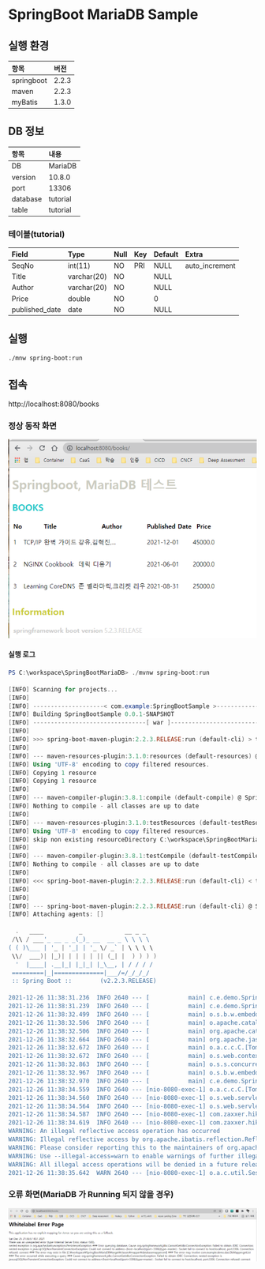 ﻿# SpringBoot MariaDB Sample

## 실행 환경
| 항목 | 버전 |
|:---|:---|
| springboot | 2.2.3 |  
| maven | 2.2.3 | 
| myBatis | 1.3.0 |

## DB 정보
| 항목 | 내용 |
|:---|:---|
| DB | MariaDB |  
| version | 10.8.0 |  
| port | 13306 |  
| database | tutorial | 
| table | tutorial |

### 테이블(tutorial)
| Field | Type | Null | Key | Default | Extra  |
|:---|:---|:---|:---|:---|:---|
| SeqNo          | int(11)     | NO   | PRI | NULL | auto_increment |
| Title          | varchar(20) | NO   |     | NULL |                |
| Author         | varchar(20) | NO   |     | NULL |                |
| Price          | double      | NO   |     | 0    |                |
| published_date | date        | NO   |     | NULL |                |

## 실행
```
./mnw spring-boot:run  
```

## 접속
http://localhost:8080/books

### 정상 동작 화면
![localhost-8080-books.png](./img/localhost-8080-books.png)  
#### 실행 로그
```powershell
PS C:\workspace\SpringBootMariaDB> ./mvnw spring-boot:run

[INFO] Scanning for projects...
[INFO] 
[INFO] --------------------< com.example:SpringBootSample >--------------------
[INFO] Building SpringBootSample 0.0.1-SNAPSHOT
[INFO] --------------------------------[ war ]---------------------------------
[INFO] 
[INFO] >>> spring-boot-maven-plugin:2.2.3.RELEASE:run (default-cli) > test-compile @ SpringBootSample >>>
[INFO] 
[INFO] --- maven-resources-plugin:3.1.0:resources (default-resources) @ SpringBootSample ---
[INFO] Using 'UTF-8' encoding to copy filtered resources.
[INFO] Copying 1 resource
[INFO] Copying 1 resource
[INFO]
[INFO] --- maven-compiler-plugin:3.8.1:compile (default-compile) @ SpringBootSample ---
[INFO] Nothing to compile - all classes are up to date
[INFO]
[INFO] --- maven-resources-plugin:3.1.0:testResources (default-testResources) @ SpringBootSample ---
[INFO] Using 'UTF-8' encoding to copy filtered resources.
[INFO] skip non existing resourceDirectory C:\workspace\SpringBootMariaDB\src\test\resources
[INFO]
[INFO] --- maven-compiler-plugin:3.8.1:testCompile (default-testCompile) @ SpringBootSample ---
[INFO] Nothing to compile - all classes are up to date
[INFO] 
[INFO] <<< spring-boot-maven-plugin:2.2.3.RELEASE:run (default-cli) < test-compile @ SpringBootSample <<<
[INFO]
[INFO]
[INFO] --- spring-boot-maven-plugin:2.2.3.RELEASE:run (default-cli) @ SpringBootSample ---
[INFO] Attaching agents: []

  .   ____          _            __ _ _
 /\\ / ___'_ __ _ _(_)_ __  __ _ \ \ \ \
( ( )\___ | '_ | '_| | '_ \/ _` | \ \ \ \
 \\/  ___)| |_)| | | | | || (_| |  ) ) ) )
  '  |____| .__|_| |_|_| |_\__, | / / / /
 =========|_|==============|___/=/_/_/_/
 :: Spring Boot ::        (v2.2.3.RELEASE)

2021-12-26 11:38:31.236  INFO 2640 --- [           main] c.e.demo.SpringBootSampleApplication     : Starting SpringBootSampleApplication on DESKTOP-QR555PR with PID 2640 (C:\workspace\SpringBootMariaDB\target\classes started by taeey in C:\workspace\SpringBootMariaDB)
2021-12-26 11:38:31.239  INFO 2640 --- [           main] c.e.demo.SpringBootSampleApplication     : No active profile set, falling back to default profiles: default
2021-12-26 11:38:32.499  INFO 2640 --- [           main] o.s.b.w.embedded.tomcat.TomcatWebServer  : Tomcat initialized with port(s): 8080 (http)
2021-12-26 11:38:32.506  INFO 2640 --- [           main] o.apache.catalina.core.StandardService   : Starting service [Tomcat]
2021-12-26 11:38:32.506  INFO 2640 --- [           main] org.apache.catalina.core.StandardEngine  : Starting Servlet engine: [Apache Tomcat/9.0.30]
2021-12-26 11:38:32.664  INFO 2640 --- [           main] org.apache.jasper.servlet.TldScanner     : At least one JAR was scanned for TLDs yet contained no TLDs. Enable debug logging for this logger for a complete list of JARs that were scanned but no TLDs were found in them. Skipping unneeded JARs during scanning can improve startup time and JSP compilation time.
2021-12-26 11:38:32.672  INFO 2640 --- [           main] o.a.c.c.C.[Tomcat].[localhost].[/]       : Initializing Spring embedded WebApplicationContext
2021-12-26 11:38:32.672  INFO 2640 --- [           main] o.s.web.context.ContextLoader            : Root WebApplicationContext: initialization completed in 1409 ms
2021-12-26 11:38:32.863  INFO 2640 --- [           main] o.s.s.concurrent.ThreadPoolTaskExecutor  : Initializing ExecutorService 'applicationTaskExecutor'
2021-12-26 11:38:32.967  INFO 2640 --- [           main] o.s.b.w.embedded.tomcat.TomcatWebServer  : Tomcat started on port(s): 8080 (http) with context path ''
2021-12-26 11:38:32.970  INFO 2640 --- [           main] c.e.demo.SpringBootSampleApplication     : Started SpringBootSampleApplication in 1.976 seconds (JVM running for 2.249)
2021-12-26 11:38:34.559  INFO 2640 --- [nio-8080-exec-1] o.a.c.c.C.[Tomcat].[localhost].[/]       : Initializing Spring DispatcherServlet 'dispatcherServlet'
2021-12-26 11:38:34.560  INFO 2640 --- [nio-8080-exec-1] o.s.web.servlet.DispatcherServlet        : Initializing Servlet 'dispatcherServlet'
2021-12-26 11:38:34.564  INFO 2640 --- [nio-8080-exec-1] o.s.web.servlet.DispatcherServlet        : Completed initialization in 4 ms
2021-12-26 11:38:34.587  INFO 2640 --- [nio-8080-exec-1] com.zaxxer.hikari.HikariDataSource       : HikariPool-1 - Starting...
2021-12-26 11:38:34.619  INFO 2640 --- [nio-8080-exec-1] com.zaxxer.hikari.HikariDataSource       : HikariPool-1 - Start completed.
WARNING: An illegal reflective access operation has occurred
WARNING: Illegal reflective access by org.apache.ibatis.reflection.Reflector (file:/C:/Users/taeey/.m2/repository/org/mybatis/mybatis/3.4.1/mybatis-3.4.1.jar) to method java.lang.Object.finalize()
WARNING: Please consider reporting this to the maintainers of org.apache.ibatis.reflection.Reflector
WARNING: Use --illegal-access=warn to enable warnings of further illegal reflective access operations
WARNING: All illegal access operations will be denied in a future release
2021-12-26 11:38:35.642  WARN 2640 --- [nio-8080-exec-1] o.a.c.util.SessionIdGeneratorBase        : Creation of SecureRandom instance for session ID generation using [SHA1PRNG] took [690] milliseconds.
```

### 오류 화면(MariaDB 가 Running 되지 않을 경우)
![error-connection-refused-mariadb.png](./img/error-connection-refused-mariadb.png)  